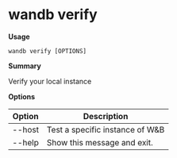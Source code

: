 # wandb verify

**Usage**

`wandb verify [OPTIONS]`

**Summary**

Verify your local instance

**Options**

| **Option** | **Description**                  |
| ---------- | -------------------------------- |
| --host     | Test a specific instance of W\&B |
| --help     | Show this message and exit.      |
